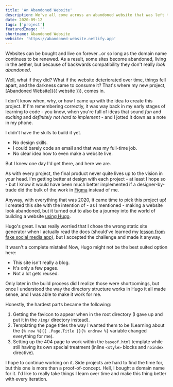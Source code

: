 ```yaml
---
title: 'An Abandoned Website'
description: We've all come across an abandoned website that was left to wither away and never be thought about again. Well, what if it actually looked that way too?
date: 2020-09-12
tags: ['project']
featuredImage: ''
shortname: Abandoned Website
website: 'https://abandoned-website.netlify.app'
---
```

Websites can be bought and live on forever...or so long as the domain name continues to be renewed. As a result, some sites become abandoned, living in the aether, but because of backwards compatibility they don't really _look abandoned_.

Well, what if they did? What if the website deteriorated over time, things fell apart, and the darkness came to consume it? That's where my new project, [Abandoned Website]({{ website }}), comes in.

I don't know when, why, or how I came up with the idea to create this project. If I'm remembering correctly, it was way back in my early stages of learning to code - you know, when you're full of ideas that sound _fun_ and _exciting_ and _definitely not hard to implement_ - and I jotted it down as a note in my phone.

I didn't have the skills to build it yet.
- No design skills.
- I could barely code an email and that was my full-time job.
- No clear idea how to even make a website live.

But I knew one day I'd get there, and here we are.

As with every project, the final product never quite lives up to the vision in your head. I'm getting better at design with each project - at least I hope so - but I know it would have been much better implemented if a designer-by-trade did the bulk of the work in [Figma](https://www.figma.com) instead of me.

Anyway, with everything that was 2020, it came time to pick this project up! I created this site with the intention of - as I mentioned - making a website look abandoned, but it turned out to also be a journey into the world of building a website [using Hugo](https://gohugo.io/).

Hugo's great. I was really worried that I chose the wrong static site generator when I actually read the docs (should've learned my [lesson from fake social media app](../not-social-media)), but I accepted the challenge and made it anyway.

It wasn't a complete mistake! Now, Hugo might not be the best suited option here:
- This site isn't really a blog.
- It's only a few pages.
- Not a lot gets reused.

Only later in the build process did I realize those were shortcomings, but once I understood the way the directory structure works in Hugo it all made sense, and I was able to make it work for me.

Honestly, the hardest parts became the following:
1. Getting the favicon to appear when in the root directory (I gave up and put it in the `/img/` directory instead).
2. Templating the page titles the way I wanted them to be (Learning about the `{% raw %}{{ .Page.Title }}{% endraw %}` variable changed everything for me).
3. Setting up the 404 page to work within the `baseof.html` template while still having its own special treatment (inline `<style>` blocks and `noindex` directive).

I hope to continue working on it. Side projects are hard to find the time for, but this one is more than a proof-of-concept. Hell, I bought a domain name for it. I'd like to really take things I learn over time and make this thing better with every iteration.
